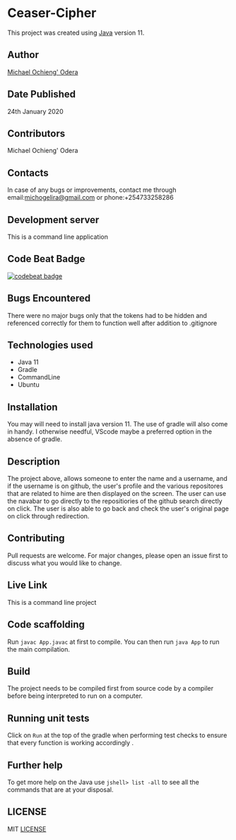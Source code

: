 # Ceaser-Cipher

This project was created using [Java](https://jdk.java.net/java-se-ri/11) version 11.

## Author
[Michael Ochieng' Odera](https://www.github.com/MichaelOdera)

## Date Published
24th January 2020


## Contributors
Michael Ochieng' Odera


## Contacts
In case of any bugs or improvements, contact me through email:michogelira@gmail.com or phone:+254733258286

## Development server
This is a command line application

## Code Beat Badge
[![codebeat badge](https://codebeat.co/badges/54df35aa-1d70-40cb-8cb6-21a7570e7217)](https://codebeat.co/projects/github-com-michaelodera-gitsearch-dev)



## Bugs Encountered
There were no major bugs only that the tokens had to be hidden and referenced correctly for them to function well after addition to .gitignore

## Technologies used
* Java 11
* Gradle
* CommandLine
* Ubuntu


## Installation
You may will need to install java version 11. The use of gradle will also come in handy. I otherwise needful, VScode maybe a preferred option in the absence of gradle.

## Description
The project above, allows someone to enter the name and a username, and if the username is on github, the user's profile and the various repositores that are related to hime are then displayed on the screen. The user can use the navabar to go directly to the repositiories of the github search directly on click. The user is also able to go back  and check the user's original page on click through redirection.

## Contributing
Pull requests are welcome. For major changes, please open an issue first to discuss what you would like to change.



## Live Link
This is a command line project


## Code scaffolding

Run `javac App.javac` at first to compile. You can then run `java App` to run the main compilation.

## Build

The project needs to be compiled first from source code by a compiler before being interpreted to run on a computer.

## Running unit tests

Click on `Run` at the top of the gradle when performing test checks to ensure that every function is working accordingly .


## Further help

To get more help on the Java use `jshell> list -all` to see all the commands that are at your disposal.

##  LICENSE
MIT [LICENSE](LICENSE)

